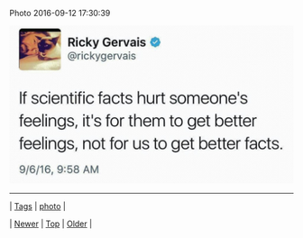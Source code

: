 <!--
title: Photo 2016-09-12 17
date: 2020-06-28T15:27:00.129Z
tags: photo
-->


Photo 2016-09-12 17:30:39

![](150317272188-0.jpg)

<!--BOTTOM-POST-NAVIGATION-->
---

| [Tags](tags.md) | [photo](tag-photo.md) |

| [Newer](150308903737.md) | [Top](index.md) | [Older](150348897887.md) |